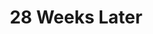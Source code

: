 ---
title: 28 Weeks Later
img: "/uploads/shaheen-baig-casting-28-weeks-later.jpg"
director: Juan Carlos Fresnadillo
with: Robert Carlyle, Imogen Poots, Jeremy Renner and Idris Elba
imdb: http://www.imdb.com/title/tt0463854/
video: 0lt6fy8xo2
---